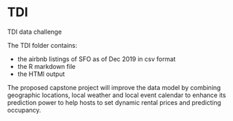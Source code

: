 # TDI
TDI data challenge

The TDI folder contains:
- the airbnb listings of SFO as of Dec 2019 in csv format
- the R markdown file
- the HTMl output

The proposed capstone project will improve the data model by combining geographic locations, local weather and local event calendar to enhance its prediction power to help hosts to set dynamic rental prices and predicting occupancy. 


